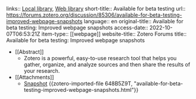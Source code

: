 links:: [Local library](zotero://select/library/items/48J5NDIP), [Web library](https://www.zotero.org/users/9756735/items/48J5NDIP)
short-title:: Available for beta testing
url:: https://forums.zotero.org/discussion/85306/available-for-beta-testing-improved-webpage-snapshots
language:: en
original-title:: Available for beta testing: Improved webpage snapshots
access-date:: 2022-10-07T06:53:21Z
item-type:: [[webpage]]
website-title:: Zotero Forums
title:: Available for beta testing: Improved webpage snapshots

- [[Abstract]]
	- Zotero is a powerful, easy-to-use research tool that helps you gather, organize, and analyze sources and then share the results of your research.
- [[Attachments]]
	- [Snapshot](https://forums.zotero.org/discussion/85306/available-for-beta-testing-improved-webpage-snapshots) {{zotero-imported-file 648B5Z9T, "available-for-beta-testing-improved-webpage-snapshots.html"}}
